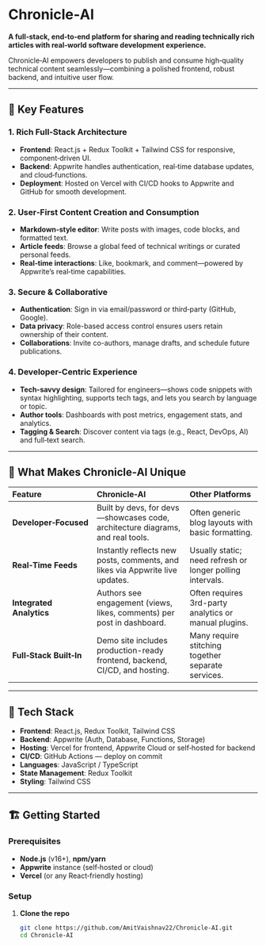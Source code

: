 # Chronicle‑AI

**A full‑stack, end‑to‑end platform for sharing and reading technically rich articles with real‑world software development experience.**

Chronicle‑AI empowers developers to publish and consume high‑quality technical content seamlessly—combining a polished frontend, robust backend, and intuitive user flow.

---

## 🚀 Key Features

### 1. **Rich Full‑Stack Architecture**
- **Frontend**: React.js + Redux Toolkit + Tailwind CSS for responsive, component‑driven UI.
- **Backend**: Appwrite handles authentication, real‑time database updates, and cloud‑functions.
- **Deployment**: Hosted on Vercel with CI/CD hooks to Appwrite and GitHub for smooth development.

### 2. **User‑First Content Creation and Consumption**
- **Markdown‑style editor**: Write posts with images, code blocks, and formatted text.
- **Article feeds**: Browse a global feed of technical writings or curated personal feeds.
- **Real‑time interactions**: Like, bookmark, and comment—powered by Appwrite’s real‑time capabilities.

### 3. **Secure & Collaborative**
- **Authentication**: Sign in via email/password or third‑party (GitHub, Google).
- **Data privacy**: Role-based access control ensures users retain ownership of their content.
- **Collaborations**: Invite co-authors, manage drafts, and schedule future publications.

### 4. **Developer-Centric Experience**
- **Tech-savvy design**: Tailored for engineers—shows code snippets with syntax highlighting, supports tech tags, and lets you search by language or topic.
- **Author tools**: Dashboards with post metrics, engagement stats, and analytics.
- **Tagging & Search**: Discover content via tags (e.g., React, DevOps, AI) and full‑text search.

---

## 🌟 What Makes Chronicle‑AI Unique

| Feature | Chronicle‑AI | Other Platforms |
|:---|:---|:---|
| **Developer‑Focused** | Built by devs, for devs—showcases code, architecture diagrams, and real tools. | Often generic blog layouts with basic formatting. |
| **Real‑Time Feeds** | Instantly reflects new posts, comments, and likes via Appwrite live updates. | Usually static; need refresh or longer polling intervals. |
| **Integrated Analytics** | Authors see engagement (views, likes, comments) per post in dashboard. | Often requires 3rd-party analytics or manual plugins. |
| **Full‑Stack Built‑In** | Demo site includes production-ready frontend, backend, CI/CD, and hosting. | Many require stitching together separate services. |

---

## 🧩 Tech Stack

- **Frontend**: React.js, Redux Toolkit, Tailwind CSS  
- **Backend**: Appwrite (Auth, Database, Functions, Storage)  
- **Hosting**: Vercel for frontend, Appwrite Cloud or self‑hosted for backend  
- **CI/CD**: GitHub Actions — deploy on commit  
- **Languages**: JavaScript / TypeScript  
- **State Management**: Redux Toolkit  
- **Styling**: Tailwind CSS

---

## 🏗️ Getting Started

### Prerequisites
- **Node.js** (v16+), **npm/yarn**
- **Appwrite** instance (self‑hosted or cloud)
- **Vercel** (or any React‑friendly hosting)

### Setup
1. **Clone the repo**  
   ```bash
   git clone https://github.com/AmitVaishnav22/Chronicle-AI.git
   cd Chronicle-AI

